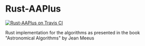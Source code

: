 Rust-AAPlus
=========================
[![Rust-AAPlus on Travis CI][travis-image]][travis]

[travis-image]: https://travis-ci.org/thuleqaid/rust-aaplus.png
[travis]: https://travis-ci.org/thuleqaid/rust-aaplus

Rust implementation for the algorithms as presented in the book "Astronomical Algorithms" by Jean Meeus
